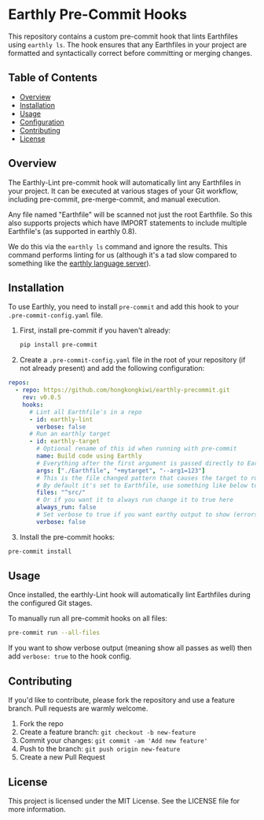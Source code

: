 # Earthly Pre-Commit Hooks

This repository contains a custom pre-commit hook that lints Earthfiles using `earthly ls`. The hook ensures that any Earthfiles in your project are formatted and syntactically correct before committing or merging changes.

## Table of Contents
- [Overview](#overview)
- [Installation](#installation)
- [Usage](#usage)
- [Configuration](#configuration)
- [Contributing](#contributing)
- [License](#license)

## Overview

The Earthly-Lint pre-commit hook will automatically lint any Earthfiles in your project. It can be executed at various stages of your Git workflow, including pre-commit, pre-merge-commit, and manual execution.

Any file named "Earthfile" will be scanned not just the root Earthfile. So this also supports projects which have IMPORT statements to include multiple Earthfile's (as supported in earthly 0.8).

We do this via the `earthly ls` command and ignore the results. This command performs linting for us (although it's a tad slow compared to something like the [earthly language server](https://github.com/glehmann/earthlyls)).

## Installation

To use Earthly, you need to install `pre-commit` and add this hook to your `.pre-commit-config.yaml` file.

1. First, install pre-commit if you haven't already:

    ```sh
    pip install pre-commit
    ```

2. Create a `.pre-commit-config.yaml` file in the root of your repository (if not already present) and add the following configuration:

```yaml
repos:
  - repo: https://github.com/hongkongkiwi/earthly-precommit.git
    rev: v0.0.5
    hooks:
      # Lint all Earthfile's in a repo
      - id: earthly-lint
        verbose: false
      # Run an earthly target
      - id: earthly-target
        # Optional rename of this id when running with pre-commit
        name: Build code using Earthly
        # Everything after the first argument is passed directly to Earthly
        args: ["./Earthfile", "+mytarget", "--arg1=123"]
        # This is the file changed pattern that causes the target to run
        # By default it's set to Earthfile, use something like below to target a particular directory
        files: "^src/"
        # Or if you want it to always run change it to true here
        always_run: false
        # Set verbose to true if you want earthy output to show (errors always show) 
        verbose: false
```

3. Install the pre-commit hooks:

```sh
pre-commit install
```

## Usage

Once installed, the earthly-Lint hook will automatically lint Earthfiles during the configured Git stages.

To manually run all pre-commit hooks on all files:

```sh
pre-commit run --all-files
```

If you want to show verbose output (meaning show all passes as well) then add `verbose: true` to the hook config.


## Contributing

If you'd like to contribute, please fork the repository and use a feature branch. Pull requests are warmly welcome.

1. Fork the repo
2. Create a feature branch: `git checkout -b new-feature`
3. Commit your changes: `git commit -am 'Add new feature'`
4. Push to the branch: `git push origin new-feature`
5. Create a new Pull Request

## License

This project is licensed under the MIT License. See the LICENSE file for more information.
